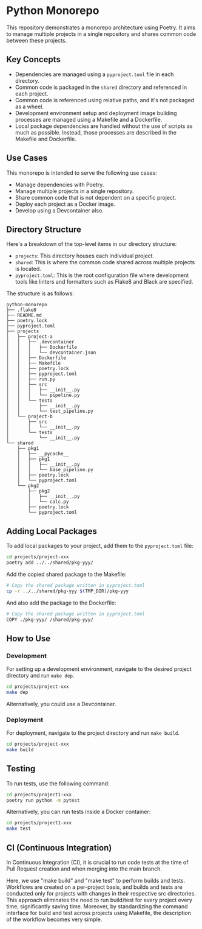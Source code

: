 # Python Monorepo

This repository demonstrates a monorepo architecture using Poetry. It aims to manage multiple projects in a single repository and shares common code between these projects.

## Key Concepts

- Dependencies are managed using a `pyproject.toml` file in each directory.
- Common code is packaged in the `shared` directory and referenced in each project.
- Common code is referenced using relative paths, and it's not packaged as a wheel.
- Development environment setup and deployment image building processes are managed using a Makefile and a Dockerfile.
- Local package dependencies are handled without the use of scripts as much as possible. Instead, those processes are described in the Makefile and Dockerfile.

## Use Cases

This monorepo is intended to serve the following use cases:
- Manage dependencies with Poetry.
- Manage multiple projects in a single repository.
- Share common code that is not dependent on a specific project.
- Deploy each project as a Docker image.
- Develop using a Devcontainer also.

## Directory Structure

Here's a breakdown of the top-level items in our directory structure:

- `projects`: This directory houses each individual project. 
- `shared`: This is where the common code shared across multiple projects is located.
- `pyproject.toml`: This is the root configuration file where development tools like linters and formatters such as Flake8 and Black are specified.

The structure is as follows:

```
python-monorepo
├── .flake8
├── README.md
├── poetry.lock
├── pyproject.toml
├── projects
│   ├── project-a
│   │   ├── .devcontainer
│   │   │   ├── Dockerfile
│   │   │   └── devcontainer.json
│   │   ├── Dockerfile
│   │   ├── Makefile
│   │   ├── poetry.lock
│   │   ├── pyproject.toml
│   │   ├── run.py
│   │   ├── src
│   │   │   ├── __init__.py
│   │   │   └── pipeline.py
│   │   └── tests
│   │       ├── __init__.py
│   │       └── test_pipeline.py
│   └── project-b
│       ├── src
│       │   └── __init__.py
│       └── tests
│           └── __init__.py
└── shared
    ├── pkg1
    │   ├── __pycache__
    │   ├── pkg1
    │   │   ├── __init__.py
    │   │   └── base_pipeline.py
    │   ├── poetry.lock
    │   └── pyproject.toml
    └── pkg2
        ├── pkg2
        │   ├── __init__.py
        │   └── calc.py
        ├── poetry.lock
        └── pyproject.toml
```

## Adding Local Packages

To add local packages to your project, add them to the `pyproject.toml` file:

```bash
cd projects/project-xxx
poetry add ../../shared/pkg-yyy/
```

Add the copied shared package to the Makefile:

```bash
# Copy the shared package written in pyproject.toml
cp -r ../../shared/pkg-yyy $(TMP_DIR)/pkg-yyy
```

And also add the package to the Dockerfile:

```bash
# Copy the shared package written in pyproject.toml
COPY ./pkg-yyy/ /shared/pkg-yyy/
```

## How to Use

### Development

For setting up a development environment, navigate to the desired project directory and run `make dep`.

```bash
cd projects/project-xxx
make dep
```
Alternatively, you could use a Devcontainer.

### Deployment

For deployment, navigate to the project directory and run `make build`.

```bash
cd projects/project-xxx
make build
```

## Testing

To run tests, use the following command:

```bash
cd projects/project1-xxx
poetry run python -m pytest
```

Alternatively, you can run tests inside a Docker container:

```bash
cd projects/project1-xxx
make test
```

## CI (Continuous Integration)
In Continuous Integration (CI), it is crucial to run code tests at the time of Pull Request creation and when merging into the main branch.

Here, we use "make build" and "make test" to perform builds and tests. Workflows are created on a per-project basis, and builds and tests are conducted only for projects with changes in their respective src directories. This approach eliminates the need to run build/test for every project every time, significantly saving time. Moreover, by standardizing the command interface for build and test across projects using Makefile, the description of the workflow becomes very simple.